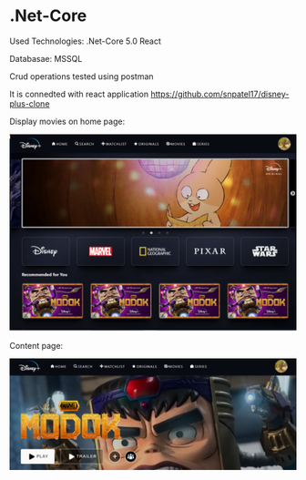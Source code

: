 # .Net-Core

Used Technologies:
 .Net-Core 5.0
 React

Databasae:
 MSSQL

Crud operations tested using postman
 
It is connedted with react application 
https://github.com/snpatel17/disney-plus-clone



Display movies on home page:

![alt text](https://github.com/snpatel17/.Net-Core/blob/main/Website%20SS/ss_home%20page.PNG)


Content page:

![alt text](https://github.com/snpatel17/.Net-Core/blob/main/Website%20SS/ss_detail%20page.PNG)




